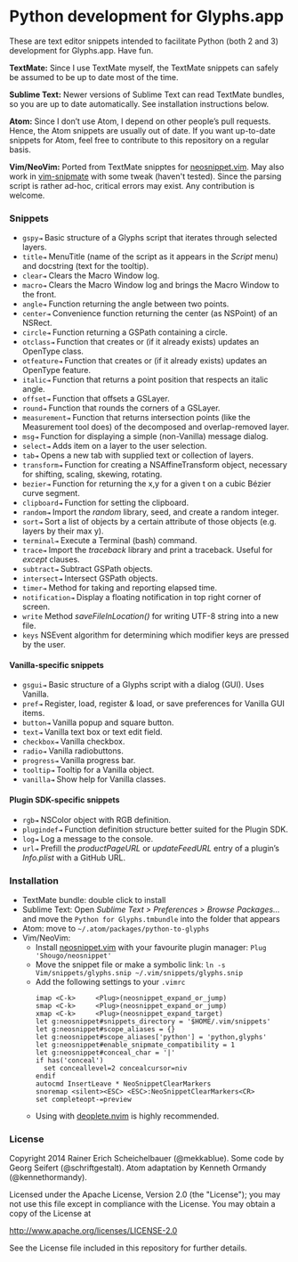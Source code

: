 # Python development for Glyphs.app

These are text editor snippets intended to facilitate Python (both 2 and 3) development for Glyphs.app. Have fun. 

**TextMate:** Since I use TextMate myself, the TextMate snippets can safely be assumed to be up to date most of the time. 

**Sublime Text:** Newer versions of Sublime Text can read TextMate bundles, so you are up to date automatically. See installation instructions below.

**Atom:** Since I don’t use Atom, I depend on other people’s pull requests. Hence, the Atom snippets are usually out of date. If you want up-to-date snippets for Atom, feel free to contribute to this repository on a regular basis.

**Vim/NeoVim:** Ported from TextMate snipptes for [neosnippet.vim](https://github.com/Shougo/neosnippet.vim). May also work in [vim-snipmate](https://github.com/garbas/vim-snipmate) with some tweak (haven't tested). Since the parsing script is rather ad-hoc, critical errors may exist. Any contribution is welcome.

### Snippets

* `gspy⇥` Basic structure of a Glyphs script that iterates through selected layers.
* `title⇥` MenuTitle (name of the script as it appears in the *Script* menu) and docstring (text for the tooltip).
* `clear⇥` Clears the Macro Window log.
* `macro⇥` Clears the Macro Window log and brings the Macro Window to the front.
* `angle⇥` Function returning the angle between two points.
* `center⇥` Convenience function returning the center (as NSPoint) of an NSRect.
* `circle⇥` Function returning a GSPath containing a circle.
* `otclass⇥` Function that creates or (if it already exists) updates an OpenType class.
* `otfeature⇥` Function that creates or (if it already exists) updates an OpenType feature.
* `italic⇥` Function that returns a point position that respects an italic angle.
* `offset⇥` Function that offsets a GSLayer.
* `round⇥` Function that rounds the corners of a GSLayer.
* `measurement⇥` Function that returns intersection points (like the Measurement tool does) of the decomposed and overlap-removed layer.
* `msg⇥` Function for displaying a simple (non-Vanilla) message dialog.
* `select⇥` Adds item on a layer to the user selection.
* `tab⇥` Opens a new tab with supplied text or collection of layers.
* `transform⇥` Function for creating a NSAffineTransform object, necessary for shifting, scaling, skewing, rotating.
* `bezier⇥` Function for returning the x,y for a given t on a cubic Bézier curve segment.
* `clipboard⇥` Function for setting the clipboard.
* `random⇥` Import the *random* library, seed, and create a random integer.
* `sort⇥` Sort a list of objects by a certain attribute of those objects (e.g. layers by their max y).
* `terminal⇥` Execute a Terminal (bash) command.
* `trace⇥` Import the *traceback* library and print a traceback. Useful for *except* clauses.
* `subtract⇥` Subtract GSPath objects.
* `intersect⇥` Intersect GSPath objects.
* `timer⇥` Method for taking and reporting elapsed time.
* `notification⇥` Display a floating notification in top right corner of screen.
* `write` Method *saveFileInLocation()* for writing UTF-8 string into a new file.
* `keys` NSEvent algorithm for determining which modifier keys are pressed by the user.

#### Vanilla-specific snippets

* `gsgui⇥` Basic structure of a Glyphs script with a dialog (GUI). Uses Vanilla.
* `pref⇥` Register, load, register & load, or save preferences for Vanilla GUI items.
* `button⇥` Vanilla popup and square button.
* `text⇥` Vanilla text box or text edit field.
* `checkbox⇥` Vanilla checkbox.
* `radio⇥` Vanilla radiobuttons.
* `progress⇥` Vanilla progress bar.
* `tooltip⇥` Tooltip for a Vanilla object.
* `vanilla⇥` Show help for Vanilla classes.

#### Plugin SDK-specific snippets

* `rgb⇥` NSColor object with RGB definition.
* `plugindef⇥` Function definition structure better suited for the Plugin SDK.
* `log⇥` Log a message to the console.
* `url⇥` Prefill the *productPageURL* or *updateFeedURL* entry of a plugin’s *Info.plist* with a GitHub URL.

### Installation

* TextMate bundle: double click to install
* Sublime Text: Open *Sublime Text > Preferences > Browse Packages…* and move the `Python for Glyphs.tmbundle` into the folder that appears
* Atom: move to `~/.atom/packages/python-to-glyphs`
* Vim/NeoVim:
	* Install [neosnippet.vim](https://github.com/Shougo/neosnippet.vim) with your favourite plugin manager: `Plug 'Shougo/neosnippet'`
	* Move the snippet file or make a symbolic link: `ln -s Vim/snippets/glyphs.snip ~/.vim/snippets/glyphs.snip`
	* Add the following settings to your `.vimrc`
		```vim
		imap <C-k>     <Plug>(neosnippet_expand_or_jump)
		smap <C-k>     <Plug>(neosnippet_expand_or_jump)
		xmap <C-k>     <Plug>(neosnippet_expand_target)
		let g:neosnippet#snippets_directory = '$HOME/.vim/snippets'
		let g:neosnippet#scope_aliases = {}
		let g:neosnippet#scope_aliases['python'] = 'python,glyphs'
		let g:neosnippet#enable_snipmate_compatibility = 1
		let g:neosnippet#conceal_char = '|'
		if has('conceal')
		  set conceallevel=2 concealcursor=niv
		endif
		autocmd InsertLeave * NeoSnippetClearMarkers
		snoremap <silent><ESC> <ESC>:NeoSnippetClearMarkers<CR>
		set completeopt-=preview
		```
	* Using with [deoplete.nvim](https://github.com/Shougo/deoplete.nvim) is highly recommended.

### License

Copyright 2014 Rainer Erich Scheichelbauer (@mekkablue).
Some code by Georg Seifert (@schriftgestalt). Atom adaptation by Kenneth Ormandy (@kennethormandy).

Licensed under the Apache License, Version 2.0 (the "License");
you may not use this file except in compliance with the License.
You may obtain a copy of the License at

http://www.apache.org/licenses/LICENSE-2.0

See the License file included in this repository for further details.
